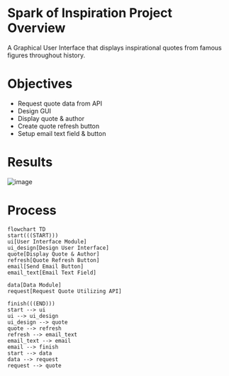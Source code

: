 # Spark of Inspiration Project Overview
A Graphical User Interface that displays inspirational quotes from famous figures throughout history.


# Objectives
- Request quote data from API
- Design GUI
- Display quote & author
- Create quote refresh button 
- Setup email text field & button 


# Results
![image](https://github.com/frantzalexander/spark_of_inspiration/assets/128331579/316df1a7-1436-4b39-ad21-be4dd8591801)

# Process
```mermaid
flowchart TD
start(((START)))
ui[User Interface Module]
ui_design[Design User Interface]
quote[Display Quote & Author]
refresh[Quote Refresh Button]
email[Send Email Button]
email_text[Email Text Field]

data[Data Module]
request[Request Quote Utilizing API]

finish(((END)))
start --> ui
ui --> ui_design
ui_design --> quote
quote --> refresh
refresh --> email_text 
email_text --> email
email --> finish
start --> data
data --> request
request --> quote
